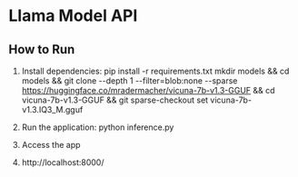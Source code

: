 # Llama Model API

## How to Run

1. Install dependencies:
pip install -r requirements.txt
mkdir models && cd models && git clone --depth 1 --filter=blob:none --sparse https://huggingface.co/mradermacher/vicuna-7b-v1.3-GGUF && cd vicuna-7b-v1.3-GGUF && git sparse-checkout set vicuna-7b-v1.3.IQ3_M.gguf


3. Run the application:
python inference.py

4. Access the app
5. http://localhost:8000/

